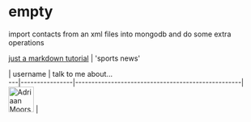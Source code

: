 # empty
import contacts from an xml files into mongodb and do some extra operations

[just a markdown tutorial](http://espn.go.com/)  | 'sports news' 

   |  username    | talk to me about...                               
---|----------------|---------------------------------------------------|
 <img src="https://avatars.githubusercontent.com/adriaanm"     height="50px" title="Adriaan Moors"/>        |
